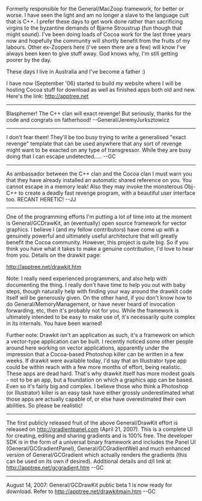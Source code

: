 

Formerly responsible for the General/MacZoop framework, for better or worse. I have seen the light and am no longer a slave to the language cult that is C++. I prefer these days to get work done rather than sacrificing virgins to the byzantine demands of Bjarne Stroustrup (fun though that might sound). I've been doing loads of Cocoa work for the last three years now and hopefully the community will shortly benefit from the fruits of my labours. Other ex-Zoopers here (i've seen there are a few) will know I've always been keen to give stuff away. God knows why, I'm still getting poorer by the day.

These days I live in Australia and I've become a father :)

I have now (September '06) started to build my website where I will be hosting Cocoa stuff for download as well as finished apps both old and new. Here's the link: http://apptree.net

----

Blasphemer! The C++ clan will exact revenge! But seriously, thanks for the code and congrats on fatherhood! --General/JeremyJurksztowicz

----

I don't fear them! They'll be too busy trying to write a generalised "exact revenge" template that can be used anywhere that any sort of revenge might want to be exacted on any type of transgressor. While they are busy doing that I can escape undetected..... --GC

----

As ambassador between the C++ clan and the Cocoa clan I must warn you that they have already installed an automatic shared reference on you. You cannot escape in a memory leak! Also they may invoke the monsterous Obj-C++ to create a deadly fast revenge program, with a beautiful user interface too. RECANT HERETIC! --JJ

----

One of the programming efforts I'm putting a lot of time into at the moment is General/GCDrawKit, an (eventually) open source framework for vector graphics. I believe I (and my fellow contributors) have come up with a genuinely powerful and ultimately useful architecture that will greatly benefit the Cocoa community. However, this project is quite big. So if you think you have what it takes to make a genuine contribution, I'd love to hear from you. Details on the drawkit page:

http://apptree.net/drawkit.htm

Note: I really need experienced programmers, and also help with documenting the thing. I really don't have time to help you out with baby steps, though naturally help with finding your way around the drawkit code itself will be generously given. On the other hand, if you don't know how to do General/MemoryManagement, or have never heard of invocation forwarding, etc, then it's probably not for you. While the framework is ultimately intended to be easy to make use of, it's necessarily quite complex in its internals. You have been warned!

Further note: Drawkit isn't an application as such, it's a framework on which a vector-type application can be built. I recently noticed some other people around here working on vector applications, apparently under the impression that a Cocoa-based Photoshop killer can be written in a few weeks. If drawkit were available today, I'd say that an Illustrator type app could be within reach with a few more months of effort, being realistic. These apps are dead hard. That's why drawkit itself has more modest goals - not to be an app, but a foundation on which a graphics app can be based. Even so it's fairly big and complex. I believe those who think a Photoshop (or Illustrator) killer is an easy task have either grossly underestimated what those apps are actually capable of, or else have overestimated their own abilities. So please be realistic!

----

The first publicly released fruit of the above General/DrawKit effort is released on http://gradientpanel.com (April 21, 2007). This is a complete UI for creating, editing and sharing gradients and is 100% free. The developer SDK is in the form of a universal binary framework and includes the Panel UI (General/GCGradientPanel), General/GCGradientWell and much enhanced version of General/GCGradient which actually renders the gradients (this can be used on its own if desired). Additional details and d/l link at http://apptree.net/gcgradient.htm --GC

----

August 14, 2007: General/GCDrawKit public beta 1 is now ready for download. Refer to http://apptree.net/drawkitmain.htm --GC